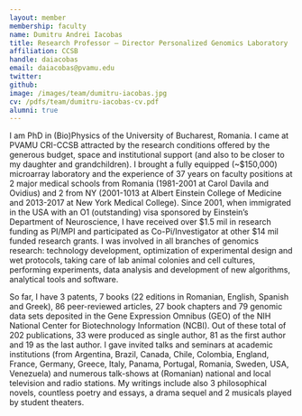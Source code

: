 ```yaml
---
layout: member
membership: faculty
name: Dumitru Andrei Iacobas
title: Research Professor – Director Personalized Genomics Laboratory
affiliation: CCSB
handle: daiacobas
email: daiacobas@pvamu.edu
twitter: 
github: 
image: /images/team/dumitru-iacobas.jpg
cv: /pdfs/team/dumitru-iacobas-cv.pdf
alumni: true
---
```


I am PhD in (Bio)Physics of the University of Bucharest, Romania. I came at PVAMU CRI-CCSB attracted by the research conditions offered by the generous budget, space and institutional support (and also to be closer to my daughter and grandchildren). I brought a fully equipped (~$150,000) microarray laboratory and the experience of 37 years on faculty positions at 2 major medical schools from Romania (1981-2001 at Carol Davila and Ovidius) and 2 from NY (2001-1013 at Albert Einstein College of Medicine and 2013-2017 at New York Medical College). Since 2001, when immigrated in the USA with an O1 (outstanding) visa sponsored by Einstein’s Department of Neuroscience, I have received over $1.5 mil in research funding as PI/MPI and participated as Co-Pi/Investigator at other $14 mil funded research grants. I was involved in all branches of genomics research: technology development, optimization of experimental design and wet protocols, taking care of lab animal colonies and cell cultures, performing experiments, data analysis and development of new algorithms, analytical tools and software. 


So far, I have 3 patents, 7 books (22 editions in Romanian, English, Spanish and Greek), 86 peer-reviewed articles, 27 book chapters and 79 genomic data sets deposited in the Gene Expression Omnibus (GEO) of the NIH National Center for Biotechnology Information (NCBI). Out of these total of 202 publications, 33 were produced as single author, 81 as the first author and 19 as the last author.  I gave invited talks and seminars at academic institutions (from Argentina, Brazil, Canada, Chile, Colombia, England, France, Germany, Greece, Italy, Panama, Portugal, Romania, Sweden, USA, Venezuela) and numerous talk-shows at (Romanian) national and local television and radio stations. My writings include also 3 philosophical novels, countless poetry and essays, a drama sequel and 2 musicals played by student theaters.     
